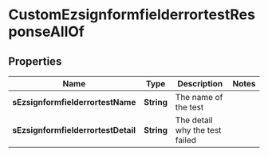 

# CustomEzsignformfielderrortestResponseAllOf


## Properties

| Name | Type | Description | Notes |
|------------ | ------------- | ------------- | -------------|
|**sEzsignformfielderrortestName** | **String** | The name of the test |  |
|**sEzsignformfielderrortestDetail** | **String** | The detail why the test failed |  |



